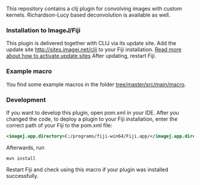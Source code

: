 This repository contains a clij plugin for convolving images with custom kernels. Richardson-Lucy based deconvolution is available as well.

### Installation to ImageJ/Fiji

This plugin is delivered together with CLIJ via its update site. Add the update site http://sites.imagej.net/clij to your Fiji installation. [Read more about how to activate update sites]( https://imagej.net/Following_an_update_site)
After updating, restart Fiji.

### Example macro
You find some example macros in the folder [tree/master/src/main/macro](tree/master/src/main/macro).

### Development
If you want to develop this plugin, open pom.xml in your IDE. After you changed the code, to deploy a plugin to your Fiji installation, enter the correct path of your Fiji to the pom.xml file:

```xml
<imagej.app.directory>C:/programs/fiji-win64/Fiji.app/</imagej.app.directory>
```

Afterwards, run

```
mvn install
```

Restart Fiji and check using this macro if your plugin was installed successfully.
